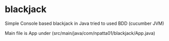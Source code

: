 blackjack
=========

Simple Console based blackjack in Java
tried to used BDD (cucumber JVM)

Main file is App under (src/main/java/com/npatta01/blackjack/App.java)

